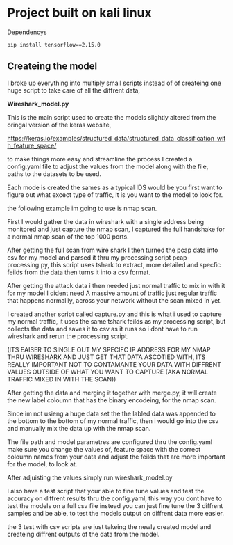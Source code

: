 # Project built on kali linux

Dependencys
```
pip install tensorflow==2.15.0 
```

## Createing the model 

I broke up everything into multiply small scripts instead of of createing one huge script to take care of all the diffrent data,

**Wireshark_model.py**

This is the main script used to create the models slightly altered from the oringal version of the keras website,

https://keras.io/examples/structured_data/structured_data_classification_with_feature_space/

to make things more easy and streamline the process I created a config.yaml file to adjust the values from the model along with the file,
paths to the datasets to be used.

Each mode is created the sames as a typical IDS would be you first want to figure out what excect type of traffic,
it is you want to the model to look for.

the following example im going to use is nmap scan.

First I would gather the data in wireshark with a single address being monitored and just capture the nmap scan,
I captured the full handshake for a normal nmap scan of the top 1000 ports.

After getting the full scan from wire shark I then turned the pcap data into csv for my model and parsed it thru my processing script
pcap-processing.py, this script uses tshark to extract, more detailed and specfic feilds from the data then turns it into a csv format.

After getting the attack data i then needed just normal traffic to mix in with it for my model I dident need A massive amount of traffic just regular traffic that happens normallly,
across your network without the scan mixed in yet.

I created another script called capture.py and this is what i used to capture my normal traffic, it uses the same tshark feilds as my processing script,
but collects the data and saves it to csv as it runs so i dont  have to run wireshark and rerun the processing script.

(ITS EAISER TO SINGLE OUT MY SPECIFC IP ADDRESS FOR MY NMAP THRU WIRESHARK AND JUST GET THAT DATA ASCOTIED WITH,
 ITS REALLY IMPORTANT NOT TO CONTAMANTE YOUR DATA WITH DIFFRENT VALUES OUTSIDE OF WHAT YOU WANT TO CAPTURE (AKA NORMAL TRAFFIC MIXED IN WITH THE SCAN))

After getting the data and merging it together with merge.py, it will create the new label coloumn that has the binary encodeing,
for the nmap scan.

Since im not usieng a huge data set the the labled data was appended to the bottom to the bottom of my normal traffic,
then i would go into the csv and manually mix the data up with the nmap scan.

The file path and model parametres are configured thru the config.yaml make sure you change the values of,
feature space with the correct coloumn names from your data and adjust the feilds that are more important for the model,
to look at.

After adjuisting the values simply run wireshark_model.py

I also have a test script that your able to fine tune values and test the accuracy on diffrent results thru the config.yaml,
this way you dont have to test the models on a full csv file instead you can just fine tune the 3 diffrent samples and be able,
to test the models output on diffrent data more easier.

the 3 test with csv scripts are just takeing the newly created model and createing diffrent outputs of the data from the model.



